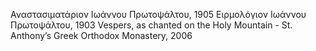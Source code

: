 Αναστασιματάριον Ιωάννου Πρωτοψάλτου, 1905
Ειρμολόγιον Ιωάννου Πρωτοψάλτου, 1903
Vespers, as chanted on the Holy Mountain - St. Anthony’s Greek Orthodox Monastery, 2006
